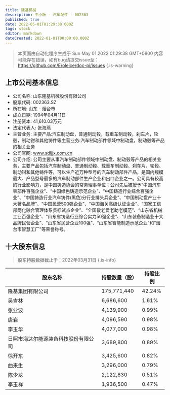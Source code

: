 ```yaml
---
title: 隆基机械
description: 中小板 - 汽车配件 - 002363
published: true
date: 2022-05-01T01:29:38.000Z
tags: stock
editor: markdown
dateCreated: 2022-01-01T00:00:00.000Z
---
```


> 本页面由自动化程序生成于 Sun May 01 2022 01:29:38 GMT+0800
> 内容可能存在错误，如有bug请提交issue至：https://github.com/Eroleice/doc-pi/issues
{.is-warning}

## 上市公司基本信息
- 公司名称: 山东隆基机械股份有限公司
- 股票代码: 002363.SZ
- 所在地: 山东 - 烟台市
- 成立日期: 1994年04月11日
- 注册资本: 41,610.03万元
- 法定代表人: 张海燕
- 主营业务: 主要产品:汽车制动盘，普通制动毂，载重车制动毂，刹车片，轮毂，制动钳和其他铸件等主营业务:汽车制动部件领域中制动盘，制动毂等产品的相关业务
- 公司官网: www.sdljjx.com.cn
- 公司介绍: 公司主要从事汽车制动部件领域中制动盘、制动毂等产品的相关业务，主要产品包括汽车制动盘、普通制动毂、载重车制动毂、刹车片、轮毂、制动钳和其他铸件等，可以生产近万种型号的汽车制动部件产品，是国内规模最大、产品型号最多的汽车制动部件生产企业和出口企业之一。公司具有较高的行业影响力，是中国铸造协会的常务理事单位；公司先后被授予“中国汽车零部件百强企业”、“中国绿色铸造示范企业”、“中国铸造行业综合百强企业”、“中国铸造行业汽车铸件(黑色)分行业排头兵企业”、“中国制动盘产业十大著名品牌”、“中国民营500强企业”、“中国海关高级认证企业”、“国家工信部两化融合管理体系贯标试点企业”、“全国敬老爱老助老模范”、“山东省机械工业百强企业”、“山东省铸造行业综合实力50强企业”、“山东装备制造业十大品牌民营企业”、“山东省民营企业100强”、“山东省智能制造示范企业”和“烟台市智慧工厂”等荣誉称号。


## 十大股东信息
> 股东持股数据截止于：2022年03月31日
{.is-info}

| 股东名称 | 持股数量（股） | 持股比例 |
| --- | --- | --- |
| 隆基集团有限公司 | 175,771,440 | 42.24% |
| 吴吉林 | 6,686,600 | 1.61% |
| 张业波 | 4,139,900 | 0.99% |
| 唐岩 | 4,096,590 | 0.98% |
| 李玉华 | 4,077,000 | 0.98% |
| 日照市海达尔能源装备科技股份有限公司 | 3,689,800 | 0.89% |
| 徐开东 | 3,425,600 | 0.82% |
| 曲来生 | 3,296,000 | 0.79% |
| 陈少龙 | 2,122,830 | 0.51% |
| 李玉祥 | 1,936,500 | 0.47% |




